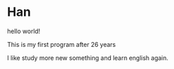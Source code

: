 # Han

hello world!

This is my first program after 26 years

I like study more new something and learn english again.
